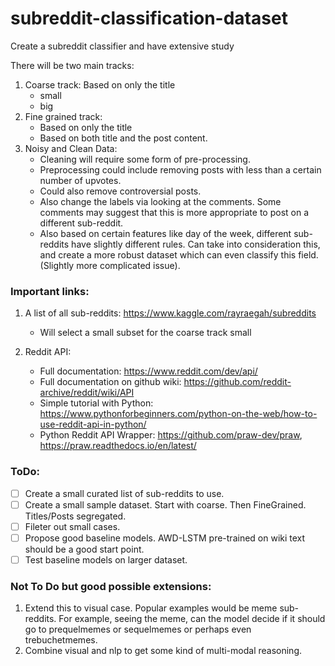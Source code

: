 # subreddit-classification-dataset
Create a subreddit classifier and have extensive study

There will be two main tracks:
1. Coarse track: Based on only the title
    - small
    - big
2. Fine grained track:
    - Based on only the title
    - Based on both title and the post content.
3. Noisy and Clean Data:
    - Cleaning will require some form of pre-processing. 
    - Preprocessing could include removing posts with less than a certain number of upvotes.
    - Could also remove controversial posts.
    - Also change the labels via looking at the comments. Some comments may suggest that this is more appropriate to post on a different sub-reddit.
    - Also based on certain features like day of the week, different sub-reddits have slightly different rules. Can take into consideration this, and create a more robust dataset which can even classify this field. (Slightly more complicated issue).
### Important links:
1. A list of all sub-reddits: https://www.kaggle.com/rayraegah/subreddits
    - Will select a small subset for the coarse track small
    
2. Reddit API:
    - Full documentation: https://www.reddit.com/dev/api/
    - Full documentation on github wiki: https://github.com/reddit-archive/reddit/wiki/API
    - Simple tutorial with Python: https://www.pythonforbeginners.com/python-on-the-web/how-to-use-reddit-api-in-python/
    - Python Reddit API Wrapper: https://github.com/praw-dev/praw, https://praw.readthedocs.io/en/latest/
    
### ToDo:
- [ ] Create a small curated list of sub-reddits to use.
- [ ] Create a small sample dataset. Start with coarse. Then FineGrained. Titles/Posts segregated.
- [ ] Fileter out small cases. 
- [ ] Propose good baseline models. AWD-LSTM pre-trained on wiki text should be a good start point.
- [ ] Test baseline models on larger dataset. 

### Not To Do but good possible extensions:
1. Extend this to visual case. Popular examples would be meme sub-reddits. For example, seeing the meme, can the model decide if it should go to prequelmemes or sequelmemes or perhaps even trebuchetmemes. 
2. Combine visual and nlp to get some kind of multi-modal reasoning. 

